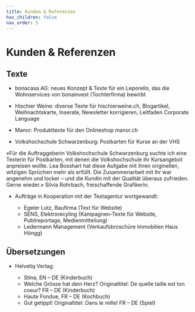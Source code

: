 ```yaml
---
title: Kunden & Referenzen
has_children: false
nav_order: 5
---
```


# Kunden & Referenzen

## Texte

- bonacasa AG: neues Konzept & Texte für ein Leporello, das die Wohnservices von bonainvest (Tochterfirma) bewirbt

- Hischier Weine: diverse Texte für hischierweine.ch, Blogartikel, Weihnachtskarte, Inserate, Newsletter korrigieren, Leitfaden Corporate Language

- Manor: Produkttexte für den Onlineshop manor.ch

- Volkshochschule Schwarzenburg: Postkarten für Kurse an der VHS

«Für die Auftraggeberin Volkshochschule Schwarzenburg suchte ich eine Texterin für Postkarten, mit denen die Volkshochschule ihr Kursangebot anpreisen wollte. Lea Bosshart hat diese Aufgabe mit ihren originellen, witzigen Sprüchen mehr als erfüllt. Die Zusammenarbeit mit ihr war angenehm und locker – und die Kundin mit der Qualität überaus zufrieden. Gerne wieder.»
Silvia Rohrbach, freischaffende Grafikerin. 

- Aufträge in Kooperation mit der Textagentur wortgewandt:

  - Egeler Lutz, Baufirma (Text für Website)
  - SENS, Elektrorecyling (Kampagnen-Texte für Website, Publireportage, Medienmitteilung)
  - Ledermann Management (Verkaufsbroschüre Immobilien Haus Höngg)

## Übersetzungen

- Helvetiq Verlag:

  - Stína, EN – DE (Kinderbuch)
  - Welche Grösse hat dein Herz? Originaltitel: De quelle taille est ton coeur? FR – DE (Kinderbuch)
  - Haute Fondue, FR – DE (Kochbuch)
  - Gut getippt! Originaltitel: Dans le mille! FR – DE (Spiel)
